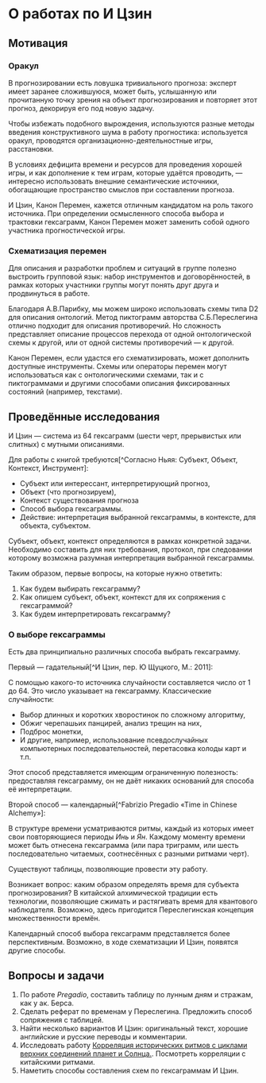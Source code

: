 # О работах по И Цзин
## Мотивация
### Оракул
В прогнозировании есть ловушка тривиального прогноза: эксперт имеет заранее сложившуюся, может быть, услышанную или прочитанную точку зрения на объект прогнозирования и повторяет этот прогноз, декорируя его под новую задачу.

Чтобы избежать подобного вырождения, используются разные методы введения конструктивного шума в работу прогностика: используется оракул, проводятся организационно-деятельностные игры, расстановки.

В условиях дефицита времени и ресурсов для проведения хорошей игры, и как дополнение к тем играм, которые удаётся проводить, — интересно использовать внешние семантические источники, обогащающие пространство смыслов при составлении прогноза.

И Цзин, Канон Перемен, кажется отличным кандидатом на роль такого источника. При определении осмысленного способа выбора и трактовки гексаграмм, Канон Перемен может заменить собой одного участника прогностической игры.

### Схематизация перемен
Для описания и разработки проблем и ситуаций в группе полезно выстроить групповой язык: набор инструментов и договорённостей, в рамках которых участники группы могут понять друг друга и продвинуться в работе.

Благодаря А.В.Парибку, мы можем широко использовать схемы типа D2 для описания онтологий. Метод пиктограмм авторства С.Б.Переслегина отлично подходит для описания противоречий. Но сложность представляет описание процессов перехода от одной онтологической схемы к другой, или от одной системы противоречий — к другой.

Канон Перемен, если удастся его схематизировать, может дополнить доступные инструменты. Схемы или операторы перемен могут использоваться как с онтологическими схемами, так и с пиктограммами и другими способами описания фиксированных состояний (например, текстами).

## Проведённые исследования
И Цзин — система из 64 гексаграмм (шести черт, прерывистых или слитных) с мутными описаниями.

Для работы с книгой требуются[^Согласно Ньяя: Субъект, Объект, Контекст, Инструмент]:
- Субъект или интерессант, интерпретирующий прогноз,
- Объект (что прогнозируем),
- Контекст существования прогноза
- Способ выбора гексаграммы.
- Действие: интерпретация выбранной гексаграммы, в контексте, для объекта, субъектом.

Субъект, объект, контекст определяются в рамках конкретной задачи. Необходимо составить для них требования, протокол, при следовании которому возможна разумная интерпретация выбранной гексаграммы.

Таким образом, первые вопросы, на которые нужно ответить:
1. Как будем выбирать гексаграмму?
2. Как опишем субъект, объект, контекст для их сопряжения с гексаграммой?
3. Как будем интерпретировать гексаграмму?

### О выборе гексаграммы
Есть два принципиально различных способа выбрать гексаграмму.

Первый — гадательный[^И Цзин, пер. Ю Щуцкого, М.: 2011]:

С помощью какого-то источника случайности составляется число от 1 до 64. Это число указывает на гексаграмму.
Классические случайности: 
- Выбор длинных и коротких хворостинок по сложному алгоритму,
- Обжиг черепашьих панцирей, анализ трещин на них,
- Подброс монетки,
- И другие, например, использование псевдослучайных компьютерных последовательностей, перетасовка колоды карт и т.п.

Этот способ представляется имеющим ограниченную полезность: предоставляя гексаграмму, он не даёт никаких оснований для способа её интерпретации.

Второй способ — календарный[^Fabrizio Pregadio «Time in Chinese Alchemy»]:

В структуре времени усматриваются ритмы, каждый из которых имеет свои повторяющиеся периоды _Инь_ и _Ян_. Каждому моменту времени может быть отнесена гексаграмма (или пара триграмм, или шесть последовательно читаемых, соотнесённых с разными ритмами черт).

Существуют таблицы, позволяющие провести эту работу.

Возникает вопрос: каким образом определять время для субъекта прогнозирования? В китайской алхимической традиции есть технологии, позволяющие сжимать и растягивать время для квантового наблюдателя. Возможно, здесь пригодится Переслегинская концепция множественности времён.

Календарный способ выбора гексаграмм представляется более перспективным. Возможно, в ходе схематизации И Цзин, появятся другие способы.

## Вопросы и задачи

1. По работе _Pregadio_, составить таблицу по лунным дням и стражам, как у ак. Берса.
2. Сделать реферат по временам у Переслегина. Предложить способ сопряжения с таблицей.
3. Найти несколько вариантов И Цзин: оригинальный текст, хорошие английские и русские переводы и комментарии.
4. Исследовать работу [Корреляция исторических ритмов с циклами верхних соединений планет и Солнца.](http://www.nostradam.ru/research/I.Razumov.V.Petrov.Historical%20rhythms.htm). Посмотреть корреляции с китайскими ритмами.
5. Наметить способы составления схем по гексаграммам И Цзин.